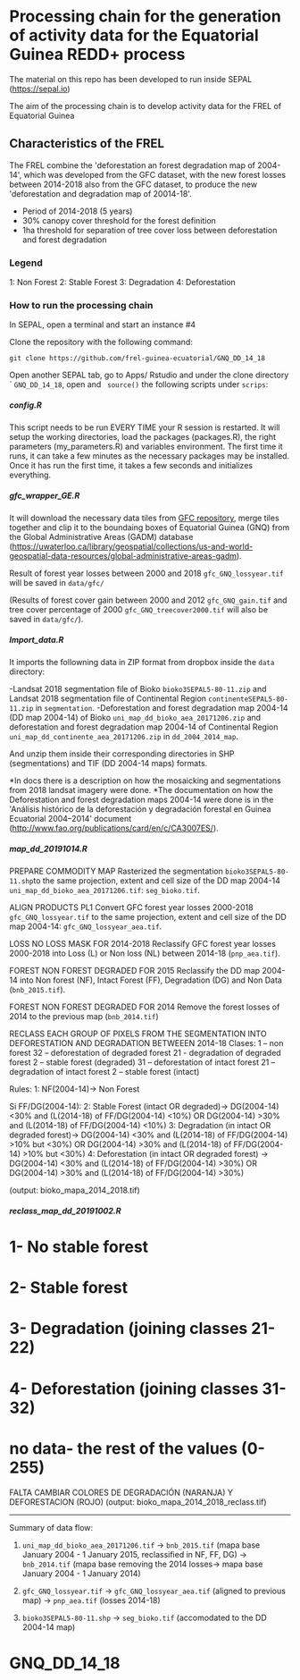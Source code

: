 # Processing chain for the generation of activity data for the Equatorial Guinea REDD+ process
The material on this repo has been developed to run inside SEPAL (https://sepal.io)

The aim of the processing chain is to develop activity data for the FREL of Equatorial Guinea 

## Characteristics of the FREL 
The FREL combine the 'deforestation an forest degradation map of 2004-14', which was developed from the GFC dataset, with the new forest losses between 2014-2018 also from the GFC dataset, to produce the new 'deforestation and degradation map of 20014-18'.

- Period of 2014-2018 (5 years)
- 30% canopy cover threshold for the forest definition
- 1ha threshold for separation of tree cover loss between deforestation and forest degradation

### Legend
1: Non Forest
2: Stable Forest
3: Degradation
4: Deforestation

### How to run the processing chain
In SEPAL, open a terminal and start an instance #4 

Clone the repository with the following command:

``` git clone https://github.com/frel-guinea-ecuatorial/GNQ_DD_14_18 ```

Open another SEPAL tab, go to Apps/ Rstudio and under the clone directory ´ `GNQ_DD_14_18`, open and ``` source()``` the following scripts under `scrips`:

##### config.R
This script needs to be run EVERY TIME your R session is restarted. 
It will setup the working directories, load the packages (packages.R), the right parameters (my_parameters.R) and variables environment.
The first time it runs, it can take a few minutes as the necessary packages may be installed.
Once it has run the first time, it takes a few seconds and initializes everything.

##### gfc_wrapper_GE.R 
It will download the necessary data tiles  from [GFC repository](https://earthenginepartners.appspot.com/science-2013-global-forest/download_v1.5.html), merge tiles together and clip it to the boundaing boxes of Equatorial Guinea (GNQ) from the Global Administrative Areas (GADM) database (https://uwaterloo.ca/library/geospatial/collections/us-and-world-geospatial-data-resources/global-administrative-areas-gadm).

Result of forest year losses between 2000 and 2018 `gfc_GNQ_lossyear.tif` will be saved in `data/gfc/`

(Results of forest cover gain between 2000 and 2012 `gfc_GNQ_gain.tif` and tree cover percentage of 2000 `gfc_GNQ_treecover2000.tif` will also be saved in `data/gfc/`).

##### Import_data.R
It imports the followning data in ZIP format from dropbox inside the `data` directory: 

-Landsat 2018 segmentation file of Bioko `bioko3SEPAL5-80-11.zip` and Landsat 2018 segmentation file of Continental Region `continenteSEPAL5-80-11.zip` in `segmentation`.
-Deforestation and forest degradation map 2004-14 (DD map 2004-14) of Bioko `uni_map_dd_bioko_aea_20171206.zip` and deforestation and forest degradation map 2004-14 of Continental Region `uni_map_dd_continente_aea_20171206.zip` in `dd_2004_2014_map`.

And unzip them inside their corresponding directories in SHP (segmentations) and TIF (DD 2004-14 maps) formats.

*In docs there is a description on how the mosaicking and segmentations from 2018 landsat imagery were done. 
*The documentation on how the Deforestation and forest degradation maps 2004-14 were done is in the 'Análisis histórico de la deforestación y degradación forestal en Guinea Ecuatorial 2004–2014' document (http://www.fao.org/publications/card/en/c/CA3007ES/). 

##### map_dd_20191014.R

PREPARE COMMODITY MAP
Rasterized the segmentation `bioko3SEPAL5-80-11.shp`to the same projection, extent and cell size of the DD map 2004-14 `uni_map_dd_bioko_aea_20171206.tif`: `seg_bioko.tif`.

ALIGN PRODUCTS PL1
Convert GFC forest year losses 2000-2018 `gfc_GNQ_lossyear.tif` to the same projection, extent and cell size of the DD map 2004-14: `gfc_GNQ_lossyear_aea.tif`.

LOSS NO LOSS MASK FOR 2014-2018
Reclassify GFC forest year losses 2000-2018 into Loss (L) or Non loss (NL) between 2014-18 (`pnp_aea.tif`). 

FOREST NON FOREST DEGRADED FOR 2015
Reclassify the DD map 2004-14 into Non forest (NF), Intact Forest (FF), Degradation (DG) and Non Data (`bnb_2015.tif`). 

FOREST NON FOREST DEGRADED FOR 2014
Remove the forest losses of 2014 to the previous map (`bnb_2014.tif`)

RECLASS EACH GROUP OF PIXELS FROM THE SEGMENTATION INTO DEFORESTATION AND DEGRADATION BETWEEEN 2014-18
Clases:
1 – non forest
32 – deforestation of degraded forest
21 - degradation of degraded forest
2 – stable forest (degraded)
31 – deforestation of intact forest
21 – degradation of intact forest
2 – stable forest (intact)

Rules: 
1: NF(2004-14)-> Non Forest

Si FF/DG(2004-14):
2: Stable Forest (intact OR degraded)-> DG(2004-14) <30% and (L(2014-18) of FF/DG(2004-14) <10%) OR DG(2004-14) >30% and (L(2014-18) of FF/DG(2004-14) <10%)
3: Degradation (in intact OR degraded forest)-> DG(2004-14) <30% and (L(2014-18) of FF/DG(2004-14) >10% but <30%)  OR DG(2004-14) >30% and (L(2014-18)  of FF/DG(2004-14) >10% but <30%)
4: Deforestation (in intact OR degraded forest) -> DG(2004-14) <30% and (L(2014-18) of FF/DG(2004-14) >30%)  OR DG(2004-14) >30% and (L(2014-18)  of FF/DG(2004-14) >30%)

(output: bioko_mapa_2014_2018.tif)

##### reclass_map_dd_20191002.R

# 1- No stable forest
# 2- Stable forest
# 3- Degradation (joining classes 21-22)
# 4- Deforestation (joining classes 31-32)
# no data- the rest of the values (0-255)

FALTA CAMBIAR COLORES DE DEGRADACIÓN (NARANJA) Y DEFORESTACION (ROJO)
(output: bioko_mapa_2014_2018_reclass.tif)

-----------

Summary of data flow: 

1. `uni_map_dd_bioko_aea_20171206.tif` -> `bnb_2015.tif` (mapa base January 2004 - 1 January 2015, reclassified in NF, FF, DG) -> `bnb_2014.tif`  (mapa base removing the 2014 losses-> mapa base January 2004 - 1 January 2014)

2. `gfc_GNQ_lossyear.tif` -> `gfc_GNQ_lossyear_aea.tif` (aligned to previous map) -> `pnp_aea.tif` (losses 2014-18)

3. `bioko3SEPAL5-80-11.shp` -> `seg_bioko.tif` (accomodated to the DD 2004-14 map)

# GNQ_DD_14_18
